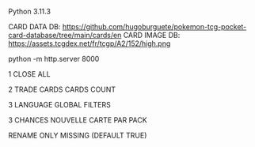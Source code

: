 Python 3.11.3

CARD DATA DB: https://github.com/hugoburguete/pokemon-tcg-pocket-card-database/tree/main/cards/en
CARD IMAGE DB: https://assets.tcgdex.net/fr/tcgp/A2/152/high.png

python -m http.server 8000

1 CLOSE ALL

2 TRADE CARDS
    CARDS COUNT

3 LANGUAGE GLOBAL FILTERS

3 CHANCES NOUVELLE CARTE PAR PACK

RENAME ONLY MISSING (DEFAULT TRUE)